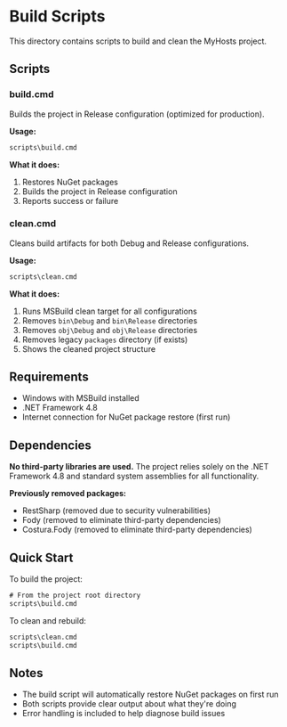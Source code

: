 # Build Scripts

This directory contains scripts to build and clean the MyHosts project.

## Scripts

### build.cmd

Builds the project in Release configuration (optimized for production).

**Usage:**

```cmd
scripts\build.cmd
```

**What it does:**

1. Restores NuGet packages
2. Builds the project in Release configuration
3. Reports success or failure

### clean.cmd

Cleans build artifacts for both Debug and Release configurations.

**Usage:**

```cmd
scripts\clean.cmd
```

**What it does:**

1. Runs MSBuild clean target for all configurations
2. Removes `bin\Debug` and `bin\Release` directories
3. Removes `obj\Debug` and `obj\Release` directories
4. Removes legacy `packages` directory (if exists)
5. Shows the cleaned project structure

## Requirements

- Windows with MSBuild installed
- .NET Framework 4.8
- Internet connection for NuGet package restore (first run)

## Dependencies

**No third-party libraries are used.** The project relies solely on the .NET Framework 4.8 and standard system assemblies for all functionality.

**Previously removed packages:**

- RestSharp (removed due to security vulnerabilities)
- Fody (removed to eliminate third-party dependencies)
- Costura.Fody (removed to eliminate third-party dependencies)

## Quick Start

To build the project:

```cmd
# From the project root directory
scripts\build.cmd
```

To clean and rebuild:

```cmd
scripts\clean.cmd
scripts\build.cmd
```

## Notes

- The build script will automatically restore NuGet packages on first run
- Both scripts provide clear output about what they're doing
- Error handling is included to help diagnose build issues
